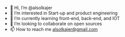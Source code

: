 - 👋 Hi, I’m @alsolkajer
- 👀 I’m interested in Start-up and product engineering
- 🌱 I’m currently learning front-end, back-end, and IOT
- 💞️ I’m looking to collaborate on open sources
- 📫 How to reach me alsolkajer@gmail.com

<!---
alsolkajer/alsolkajer is a ✨ special ✨ repository because its `README.md` (this file) appears on your GitHub profile.
You can click the Preview link to take a look at your changes.
--->
